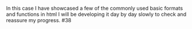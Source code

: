 In this case I have showcased a few of the commonly used basic formats and functions in html
I will be developing it day by day slowly to check and reassure my progress. #38
